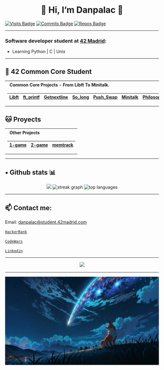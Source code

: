 
<h1 align="center">🦊 Hi, I’m Danpalac 🦊</h1>

[![Visits Badge](https://badges.pufler.dev/visits/Leined18/Leined18)](https:braydoncoyer.dev)
[![Commits Badge](https://badges.pufler.dev/commits/monthly/Leined18)](https:braydoncoyer.dev)
[![Repos Badge](https://badges.pufler.dev/repos/Leined18)](https:braydoncoyer.dev)

---

### Software developer student at [42 Madrid](https://www.42madrid.com/en):

- Learning Python | C | Unix
---

## :fox_face: 42 Common Core Student


</td>

</tr> </table>


<table>
<tr>
<th align="left"> &nbsp; Common Core Projects - From Libft To Minitalk.</th>
</tr>
<tr>

<td>

| [Libft]        | [ft_printf]    | [Getnextline]  | [So_long]  | [Push_Swap]    | [Minitalk] | [Philosophers] |
|--|--|--|--|--|--|--|

</td>


</tr> </table>

## :cat: Proyects


</td>

</tr> </table>


<table>
<tr>
<th align="left"> &nbsp; Other Projects</th>
</tr>
<tr>

<td>

| [1-game]        | [2-game]    | [memtrack] |
|--|--|--|

</td>


</tr> </table>

[Libft]: https://github.com/Leined18/Libft
[ft_printf]: https://github.com/Leined18/ft_printf
[Getnextline]: https://github.com/Leined18/get_next_line
[So_long]: https://github.com/Leined18/so_long
[Push_Swap]: https://github.com/Leined18/Push_swap
[Minitalk]: https://github.com/Leined18/Minitalk
[Philosophers]: https://github.com/Leined18/Philosophers

[1-game]: https://github.com/Leined18/1-game
[2-game]: https://github.com/Leined18/2-game
[memtrack]: https://github.com/Leined18/memtrack


---

## ▪️ Github stats 📊

<div align="center">

<img src="https://github-readme-stats.vercel.app/api?username=Leined18&theme=tokyonight&show_icons=true&hide_border=false&count_private=true" width="45%" />
<img src="https://github-readme-streak-stats.herokuapp.com/?user=Leined18&theme=tokyonight&hide_border=false" width="45%" alt="streak graph" />
<img src="https://github-readme-stats.vercel.app/api/top-langs/?username=Leined18&theme=tokyonight&layout=compact&hide_border=false" width="45%" alt="top languages" />

</div>

---

## 📫 Contact me:

<div align="left">

Email: danpalac@student.42madrid.com

[``HackerRank``](https://www.hackerrank.com/profile/erdanielmarciano)

[``CodeWars``](https://www.codewars.com/users/leined18)

[``Linkedin``](https://www.linkedin.com/in/daniel-palacios-a5a2a4249/)

</div>

---
<div align="center">
  <img src="https://spotify-recently-played-readme.vercel.app/api?user=k95jc7brx61cgfgqo9bojn6c4" />
</div>

---

<img src="recourses/fox.jpeg" width="100%" />
